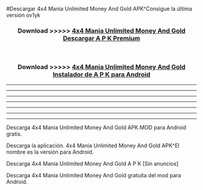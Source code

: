 #Descargar 4x4 Mania Unlimited Money And Gold  APK^Consigue la última versión ov1yk



<div align="center">
<h3>Download >>>>> <a href="https://es-sites.web.app/?es= 4x4 Mania Unlimited Money And Gold ">4x4 Mania Unlimited Money And Gold  Descargar A P K Premium</a></h3><br>

<h3>Download >>>>> <a href="https://es-sites.web.app/?es= 4x4 Mania Unlimited Money And Gold ">4x4 Mania Unlimited Money And Gold  Instalador de A P K para Android</a></h3>
</div>


----------------------------------------------------------

----------------------------------------------------------

----------------------------------------------------------

----------------------------------------------------------

----------------------------------------------------------

----------------------------------------------------------

----------------------------------------------------------

Descarga 4x4 Mania Unlimited Money And Gold  APK.MOD para Android gratis.

Descarga la aplicación. 4x4 Mania Unlimited Money And Gold  APK^El nombre es la versión para Android.

Descarga 4x4 Mania Unlimited Money And Gold  A P K [Sin anuncios]

Descarga 4x4 Mania Unlimited Money And Gold  gratuita del mod para Android.


